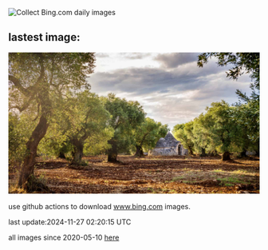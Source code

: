 ![Collect Bing.com daily images](https://github.com/counter2015/bing-daily-images/workflows/Collect%20Bing.com%20daily%20images/badge.svg)
## lastest image:
![](images/img.jpg)

use github actions to download www.bing.com images.

last update:2024-11-27 02:20:15 UTC

all images since 2020-05-10 [here](https://github.com/counter2015/bing-daily-images/tree/master/images) 
